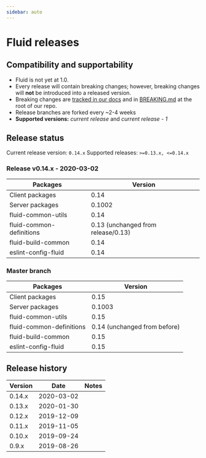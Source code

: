 ```yaml
---
sidebar: auto
---
```


# Fluid releases

## Compatibility and supportability

- Fluid is not yet at 1.0.
- Every release will contain breaking changes; however, breaking changes will **not** be
  introduced into a released version.
- Breaking changes are [tracked in our docs](./breaking-changes.md) and in
  [BREAKING.md](https://github.com/microsoft/FluidFramework/blob/master/BREAKING.md) at the root of our repo.
- Release branches are forked every ~2-4 weeks
- **Supported versions:** _current release_ and _current release - 1_


## Release status

Current release version: `0.14.x`
Supported releases: `>=0.13.x, <=0.14.x`


### Release v0.14.x - 2020-03-02

| Packages                 | Version                            |
| ------------------------ | ---------------------------------- |
| Client packages          | 0.14                               |
| Server packages          | 0.1002                             |
| fluid-common-utils       | 0.14                               |
| fluid-common-definitions | 0.13 (unchanged from release/0.13) |
| fluid-build-common       | 0.14                               |
| eslint-config-fluid      | 0.14                               |


### Master branch

| Packages                 | Version                      |
| ------------------------ | ---------------------------- |
| Client packages          | 0.15                         |
| Server packages          | 0.1003                       |
| fluid-common-utils       | 0.15                         |
| fluid-common-definitions | 0.14 (unchanged from before) |
| fluid-build-common       | 0.15                         |
| eslint-config-fluid      | 0.15                         |


## Release history

| Version | Date       | Notes |
| ------- | ---------- | ----- |
| 0.14.x  | 2020-03-02 |       |
| 0.13.x  | 2020-01-30 |       |
| 0.12.x  | 2019-12-09 |       |
| 0.11.x  | 2019-11-05 |       |
| 0.10.x  | 2019-09-24 |       |
| 0.9.x   | 2019-08-26 |       |
